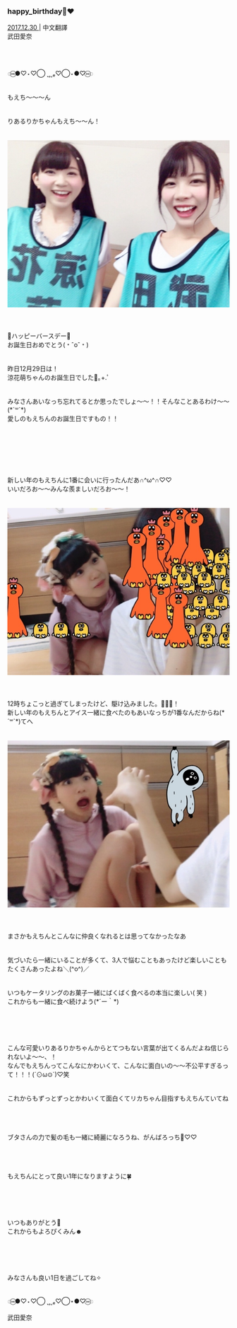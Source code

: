 ### happy_birthday🐣❤️
<a target="_blank" rel="noreferrer noopener" href="http://blog.nanabunnonijyuuni.com/s/n227/diary/detail/106?ima=3050&cd=blog">2017.12.30 </a>| 中文翻譯<a target="_blank" rel="noreferrer noopener" href=""></a><br>
武田愛奈<br>
<p><br><br><br>
◌︎⑅⃝︎●︎♡︎⋆︎♡⃝︎ ˻˳˯ₑ♡⃝︎⋆︎●︎♡︎⑅⃝︎◌︎<br><br><br>
もえち〜〜〜ん<br><br><br>
りあるりかちゃんもえち〜〜ん！<br><br><br>
<img src="../../../../../Album/Backup/Blog/Aina/Dec2017/20171230_Blog_Aina_1.jpg"><br><br><br><br>
🎈ハッピーバースデー🎈<br>
お誕生日おめでとう(﹡ˆoˆ﹡)<br><br><br>
昨日12月29日は！<br>
涼花萌ちゃんのお誕生日でした🎂｡+.ﾟ<br><br><br>
みなさんあいなっち忘れてるとか思ったでしょ〜〜！！そんなことあるわけ〜〜(*´꒳`*)<br>
愛しのもえちんのお誕生日ですもの！！<br><br><br><br><br><br><br><br>
新しい年のもえちんに1番に会いに行ったんだあ∩^ω^∩♡♡<br>
いいだろお〜〜みんな羨ましいだろお〜〜！<br><br><br>
<img src="../../../../../Album/Backup/Blog/Aina/Dec2017/20171230_Blog_Aina_2.jpg"><br><br><br><br>
12時ちょこっと過ぎてしまったけど、駆け込みました。🏃‍♀️💨！<br>
新しい年のもえちんとアイス一緒に食べたのもあいなっちが1番なんだからね(*´꒳`*)てへ<br><br><br>
<img src="../../../../../Album/Backup/Blog/Aina/Dec2017/20171230_Blog_Aina_3.jpg"><br><br><br><br>
まさかもえちんとこんなに仲良くなれるとは思ってなかったなあ<br><br><br>
気づいたら一緒にいることが多くて、3人で悩むこともあったけど楽しいこともたくさんあったよね＼(^o^)／<br><br><br>
いつもケータリングのお菓子一緒にばくばく食べるの本当に楽しい( 笑 )<br>
これからも一緒に食べ続けよう(*´ー｀*)<br><br><br><br><br><br>
こんな可愛いりあるりかちゃんからとてつもない言葉が出てくるんだよね信じられないよ〜〜、！<br>
なんでもえちんってこんなにかわいくて、こんなに面白いの〜〜不公平すぎるって！！！(´⊙ω⊙`)♡笑<br><br><br>
これからもずっとずっとかわいくて面白くてリカちゃん目指すもえちんていてね<br><br><br><br><br>
ブタさんの力で髪の毛も一緒に綺麗になろうね、がんばろっち🐷♡♡<br><br><br><br><br>
もえちんにとって良い1年になりますように🍀<br><br><br><br><br><br>
いつもありがとう🐜<br>
これからもよろぴくみん☻<br><br><br><br><br><br>
みなさんも良い1日を過ごしてね✧︎<br><br><br>
◌︎⑅⃝︎●︎♡︎⋆︎♡⃝︎ ˻˳˯ₑ♡⃝︎⋆︎●︎♡︎⑅⃝︎◌︎<br><br>
武田愛奈</p>